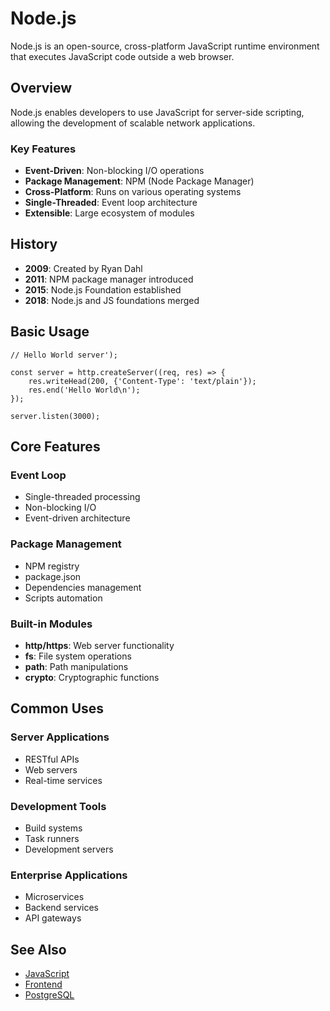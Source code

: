 # Node.js

Node.js is an open-source, cross-platform JavaScript runtime environment that executes JavaScript code outside a web browser.

## Overview

Node.js enables developers to use JavaScript for server-side scripting, allowing the development of scalable network applications.

### Key Features

- **Event-Driven**: Non-blocking I/O operations
- **Package Management**: NPM (Node Package Manager)
- **Cross-Platform**: Runs on various operating systems
- **Single-Threaded**: Event loop architecture
- **Extensible**: Large ecosystem of modules

## History

- **2009**: Created by Ryan Dahl
- **2011**: NPM package manager introduced
- **2015**: Node.js Foundation established
- **2018**: Node.js and JS foundations merged

## Basic Usage

    // Hello World server');

    const server = http.createServer((req, res) => {
        res.writeHead(200, {'Content-Type': 'text/plain'});
        res.end('Hello World\n');
    });

    server.listen(3000);

## Core Features

### Event Loop
- Single-threaded processing
- Non-blocking I/O
- Event-driven architecture

### Package Management
- NPM registry
- package.json
- Dependencies management
- Scripts automation

### Built-in Modules
- **http/https**: Web server functionality
- **fs**: File system operations
- **path**: Path manipulations
- **crypto**: Cryptographic functions

## Common Uses

### Server Applications
- RESTful APIs
- Web servers
- Real-time services

### Development Tools
- Build systems
- Task runners
- Development servers

### Enterprise Applications
- Microservices
- Backend services
- API gateways

## See Also
- [JavaScript](/wiki/JavaScript)
- [Frontend](/wiki/Frontend)
- [PostgreSQL](/wiki/Postgresql)